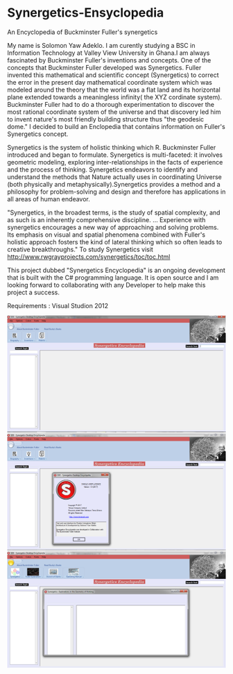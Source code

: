 # Synergetics-Ensyclopedia
An Encyclopedia of Buckminster Fuller's synergetics


My name is Solomon Yaw Adeklo. I am curently studying a BSC in Information Technology at Valley View University in Ghana.I am always 
fascinated by Buckminster Fuller's inventions and concepts. One of the concepts that Buckminster Fuller developed was Synergetics. Fuller invented this mathematical and scientific concept (Synergetics) to correct the error in the present day mathematical coordinate system which was modeled around the theory that the world was a flat land and its horizontal plane extended towards a meaningless infinity( the XYZ cordinate system). Buckminster Fuller had to do a thorough experimentation to discover the most rational coordinate system of the universe and that discovery led him to invent nature's most friendly building structure thus "the geodesic dome." I decided to build an Enclopedia that contains information on  Fuller's  Synergetics concept. 

Synergetics is the system of holistic thinking which R. Buckminster Fuller introduced and began to formulate.
Synergetics is multi-faceted: it involves geometric modeling, exploring inter-relationships in the facts of experience
and the process of thinking. Synergetics endeavors to identify and understand the methods that Nature actually uses in 
coordinating Universe (both physically and metaphysically).Synergetics provides a method and a philosophy for problem-solving
and design and therefore has applications in all areas of human endeavor.

"Synergetics, in the broadest terms, is the study of spatial complexity, and as such is an inherently comprehensive discipline. ... Experience with synergetics encourages a new way of approaching and solving problems. Its emphasis on visual and spatial phenomena combined with Fuller's holistic approach fosters the kind of lateral thinking which so often leads to creative breakthroughs."
To study Synergetics visit http://www.rwgrayprojects.com/synergetics/toc/toc.html

This project dubbed "Synergetics Encyclopedia" is an ongoing development that is built with the C# programming language. It is open source and I am looking forward to collaborating with any Developer to help make this project a success.

Requirements : Visual Studion 2012


![alt text](Screenshots/Synergetics1.PNG "Description goes here")
![alt text](Screenshots/Synergetics2.PNG "Description goes here")
![alt text](Screenshots/Synergetics3.PNG "Description goes here")

